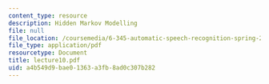 ```yaml
---
content_type: resource
description: Hidden Markov Modelling
file: null
file_location: /coursemedia/6-345-automatic-speech-recognition-spring-2003/a4b549d9bae01363a3fb8ad0c307b282_lecture10.pdf
file_type: application/pdf
resourcetype: Document
title: lecture10.pdf
uid: a4b549d9-bae0-1363-a3fb-8ad0c307b282
---
```

